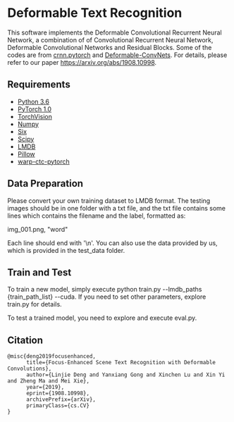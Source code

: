 # Deformable Text Recognition
This software implements the Deformable Convolutional Recurrent Neural Network, a combination of of Convolutional Recurrent Neural Network, Deformable Convolutional Networks and Residual Blocks. Some of the codes are from [crnn.pytorch](https://github.com/meijieru/crnn.pytorch) and [Deformable-ConvNets](https://github.com/msracver/Deformable-ConvNets). For details, please refer to our paper https://arxiv.org/abs/1908.10998.

## Requirements
* [Python 3.6](https://www.python.org/)
* [PyTorch 1.0](https://pytorch.org/)
* [TorchVision](https://pypi.org/project/torchvision/)
* [Numpy](https://pypi.org/project/numpy/)
* [Six](https://pypi.org/project/six/)
* [Scipy](https://pypi.org/project/scipy/)
* [LMDB](https://pypi.org/project/lmdb/)
* [Pillow](https://pypi.org/project/Pillow/) 
* [warp-ctc-pytorch](https://github.com/baidu-research/warp-ctc)

## Data Preparation
Please convert your own training dataset to LMDB format. The testing images should be in one folder with a txt file, and the txt file contains some lines which contains the filename and the label, formatted as:

img_001.png, "word"

Each line should end with '\n'. You can also use the data provided by us, which is provided in the test_data folder.

## Train and Test
To train a new model, simply execute python train.py --lmdb_paths {train_path_list} --cuda. If you need to set other parameters, explore train.py for details.

To test a trained model, you need to explore and execute eval.py.

## Citation
    @misc{deng2019focusenhanced,
          title={Focus-Enhanced Scene Text Recognition with Deformable Convolutions},
          author={Linjie Deng and Yanxiang Gong and Xinchen Lu and Xin Yi and Zheng Ma and Mei Xie},
          year={2019},
          eprint={1908.10998},
          archivePrefix={arXiv},
          primaryClass={cs.CV}
    }
